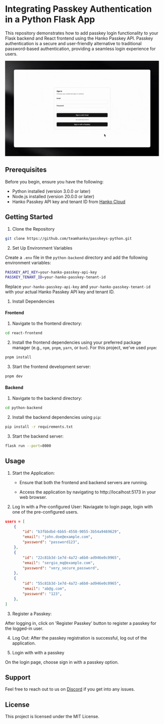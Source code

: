 # Integrating Passkey Authentication in a Python Flask App

This repository demonstrates how to add passkey login functionality to your Flask backend and React frontend using the Hanko Passkey API. Passkey authentication is a secure and user-friendly alternative to traditional password-based authentication, providing a seamless login experience for users.

![Passkey demo](/passkey.gif)

## Prerequisites

Before you begin, ensure you have the following:

- Python installed (version 3.0.0 or later)
- Node.js installed (version 20.0.0 or later)
- Hanko Passkey API key and tenant ID from [Hanko Cloud](https://cloud.hanko.io/)

## Getting Started

1. Clone the Repository

```bash
git clone https://github.com/teamhanko/passkeys-python.git
```

2. Set Up Environment Variables

Create a `.env` file in the `python-backend` directory and add the following environment variables:

```sh
PASSKEY_API_KEY=your-hanko-passkey-api-key
PASSKEY_TENANT_ID=your-hanko-passkey-tenant-id
```

Replace `your-hanko-passkey-api-key` and `your-hanko-passkey-tenant-id` with your actual Hanko Passkey API key and tenant ID.

1. Install Dependencies

#### Frontend

1. Navigate to the frontend directory:

```bash
cd react-frontend
```

2. Install the frontend dependencies using your preferred package manager (e.g., `npm`, `pnpm`, `yarn`, or `bun`). For this project, we've used `pnpm`:

```bash
pnpm install
```

3. Start the frontend development server:

```bash
pnpm dev
```

#### Backend

1. Navigate to the backend directory:

```bash
cd python-backend
```

2. Install the backend dependencies using `pip`:

```bash
pip install -r requirements.txt
```

3. Start the backend server:

```bash
flask run --port=8000
```

## Usage

1. Start the Application:
   
   * Ensure that both the frontend and backend servers are running.

   * Access the application by navigating to http://localhost:5173 in your web browser.
  
2. Log In with a Pre-configured User: Naviagate to login page, login with one of the pre-configured users.

```json
users = [
    {
        "id": "b3fbbdbd-6bb5-4558-9055-3b54a9469629",
        "email": "john.doe@example.com",
        "password": "password123",
    },
    {
        "id": "22c81b3d-1e7d-4a72-a6b0-ad946e0c0965",
        "email": "sergio_mq@example.com",
        "password": "very_secure_password",
    },
    {
        "id": "55c81b3d-1e7d-4a72-a6b0-ad946e0c0965",
        "email": "ab@g.com",
        "password": "123",
    },
]
```

3. Register a Passkey:
   
After logging in, click on 'Register Passkey' button to register a passkey for the logged-in user.


4. Log Out:
After the passkey registration is successful, log out of the application.

5. Login with with a passkey

On the login page, choose sign in with a passkey option.

## Support

Feel free to reach out to us on [Discord](https://hanko.io/community) if you get into any issues.

## License

This project is licensed under the MIT License.
